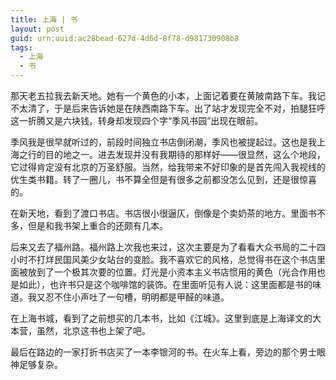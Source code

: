 ```yaml
---
title: 上海 | 书
layout: post
guid: urn:uuid:ac28bead-627d-4d6d-8f78-d981730908b8
tags:
  - 上海
  - 书
---
```


那天老五拉我去新天地。她有一个黄色的小本，上面记着要在黄陂南路下车。我记不太清了，于是后来告诉她是在陕西南路下车。出了站才发现完全不对，拍腿狂呼这一折腾又是六块钱。转身却发现四个字“季风书园”出现在眼前。

季风我是很早就听过的，前段时间独立书店倒闭潮，季风也被提起过。这也是我上海之行的目的地之一。进去发现并没有我期待的那样好——很显然，这么个地段，它过得肯定没有北京的万圣舒服。当然，给我带来不好印象的是首先闯入我视线的优生类书籍。转了一圈儿，书不算全但是有很多之前都没怎么见到，还是很惊喜的。

在新天地，看到了渡口书店。书店很小很逼仄，倒像是个卖奶茶的地方。里面书不多，但是和我书架上重合的还颇有几本。

后来又去了福州路。福州路上次我也来过，这次主要是为了看看大众书局的二十四小时不打烊民国风美少女站台的变脸。我不喜欢它的风格，总觉得书在这个书店里面被放到了一个极其次要的位置。灯光是小资本主义书店惯用的黄色（光合作用也是如此），也许书只是这个咖啡馆的装饰。在里面听见有人说：这里面都是书的味道。我又忍不住小声吐了一句槽，明明都是甲醛的味道。

在上海书城，看到了之前想买的几本书，比如《江城》。这里到底是上海译文的大本营，虽然，北京这书也上架了吧。

最后在路边的一家打折书店买了一本李银河的书。在火车上看，旁边的那个男士眼神足够复杂。
